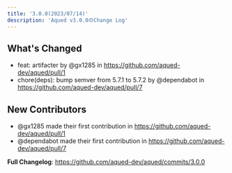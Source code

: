 ```yaml
---
title: '3.0.0(2023/07/14)'
description: 'Aqued v3.0.0のChange Log'
---
```


## What's Changed
* feat: artifacter by @gx1285 in https://github.com/aqued-dev/aqued/pull/1
* chore(deps): bump semver from 5.7.1 to 5.7.2 by @dependabot in https://github.com/aqued-dev/aqued/pull/7

## New Contributors
* @gx1285 made their first contribution in https://github.com/aqued-dev/aqued/pull/1
* @dependabot made their first contribution in https://github.com/aqued-dev/aqued/pull/7

**Full Changelog**: https://github.com/aqued-dev/aqued/commits/3.0.0